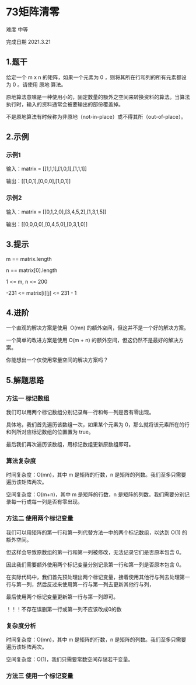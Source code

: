 # 73矩阵清零
难度 中等 

完成日期 2021.3.21


## 1.题干
给定一个 m x n 的矩阵，如果一个元素为 0 ，则将其所在行和列的所有元素都设为 0 。请使用 原地 算法。 

原地算法意味是一种使用小的，固定数量的额外之空间来转换资料的算法。当算法执行时，输入的资料通常会被要输出的部份覆盖掉。

不是原地算法有时候称为非原地（not-in-place）或不得其所（out-of-place）。

## 2.示例
### 示例1
输入：matrix = [[1,1,1],[1,0,1],[1,1,1]]

输出：[[1,0,1],[0,0,0],[1,0,1]]

### 示例2
输入：matrix = [[0,1,2,0],[3,4,5,2],[1,3,1,5]]

输出：[[0,0,0,0],[0,4,5,0],[0,3,1,0]]

## 3.提示
m == matrix.length

n == matrix[0].length

1 <= m, n <= 200

-231 <= matrix[i][j] <= 231 - 1

## 4.进阶
一个直观的解决方案是使用  O(mn) 的额外空间，但这并不是一个好的解决方案。

一个简单的改进方案是使用 O(m + n) 的额外空间，但这仍然不是最好的解决方案。

你能想出一个仅使用常量空间的解决方案吗？

## 5.解题思路
### 方法一 标记数组
我们可以用两个标记数组分别记录每一行和每一列是否有零出现。

具体地，我们首先遍历该数组一次，如果某个元素为 0，那么就将该元素所在的行和列所对应标记数组的位置置为 true。

最后我们再次遍历该数组，用标记数组更新原数组即可。

### 算法复杂度
时间复杂度：O(mn)，其中 m 是矩阵的行数，n 是矩阵的列数。我们至多只需要遍历该矩阵两次。

空间复杂度：O(m+n)，其中 m 是矩阵的行数，n 是矩阵的列数。我们需要分别记录每一行或每一列是否有零出现。

### 方法二 使用两个标记变量
我们可以用矩阵的第一行和第一列代替方法一中的两个标记数组，以达到 O(1) 的额外空间。

但这样会导致原数组的第一行和第一列被修改，无法记录它们是否原本包含 0。

因此我们需要额外使用两个标记变量分别记录第一行和第一列是否原本包含 0。

在实际代码中，我们首先预处理出两个标记变量，接着使用其他行与列去处理第一行与第一列，然后反过来使用第一行与第一列去更新其他行与列，

最后使用两个标记变量更新第一行与第一列即可。 

！！！不存在误删第一行或第一列不应该改成0的数

### 复杂度分析

时间复杂度：O(mn)，其中 m 是矩阵的行数，n 是矩阵的列数。我们至多只需要遍历该矩阵两次。

空间复杂度：O(1)，我们只需要常数空间存储若干变量。


### 方法三  使用一个标记变量
